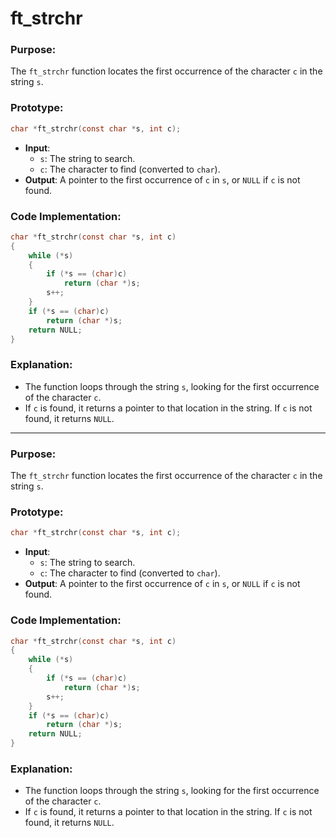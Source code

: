 # **ft_strchr**

### **Purpose**:

The `ft_strchr` function locates the first occurrence of the character `c` in the string `s`.

### **Prototype**:

```c
char *ft_strchr(const char *s, int c);

```

- **Input**:
    - `s`: The string to search.
    - `c`: The character to find (converted to `char`).
- **Output**: A pointer to the first occurrence of `c` in `s`, or `NULL` if `c` is not found.

### **Code Implementation**:

```c
char *ft_strchr(const char *s, int c)
{
    while (*s)
    {
        if (*s == (char)c)
            return (char *)s;
        s++;
    }
    if (*s == (char)c)
        return (char *)s;
    return NULL;
}

```

### **Explanation**:

- The function loops through the string `s`, looking for the first occurrence of the character `c`.
- If `c` is found, it returns a pointer to that location in the string. If `c` is not found, it returns `NULL`.

---

### **Purpose**:

The `ft_strchr` function locates the first occurrence of the character `c` in the string `s`.

### **Prototype**:

```c
char *ft_strchr(const char *s, int c);

```

- **Input**:
    - `s`: The string to search.
    - `c`: The character to find (converted to `char`).
- **Output**: A pointer to the first occurrence of `c` in `s`, or `NULL` if `c` is not found.

### **Code Implementation**:

```c
char *ft_strchr(const char *s, int c)
{
    while (*s)
    {
        if (*s == (char)c)
            return (char *)s;
        s++;
    }
    if (*s == (char)c)
        return (char *)s;
    return NULL;
}

```

### **Explanation**:

- The function loops through the string `s`, looking for the first occurrence of the character `c`.
- If `c` is found, it returns a pointer to that location in the string. If `c` is not found, it returns `NULL`.